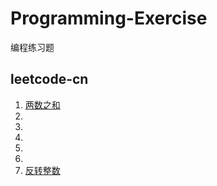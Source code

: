 # Programming-Exercise
编程练习题

## leetcode-cn

1. [两数之和](easy/1-two-sum.py)
2.
3. 
4.
5.
6.
7. [反转整数](easy/7-reverse-integer.py)

